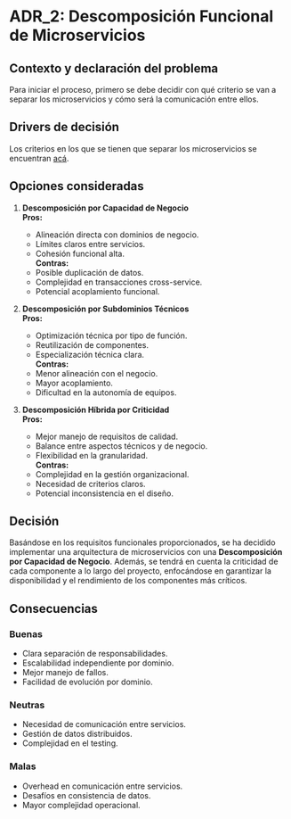 # ADR_2: Descomposición Funcional de Microservicios

## Contexto y declaración del problema
Para iniciar el proceso, primero se debe decidir con qué criterio se van a separar los microservicios y cómo será la comunicación entre ellos.

## Drivers de decisión
Los criterios en los que se tienen que separar los microservicios se encuentran [acá](https://github.com/WilliamBarbagallo/TPE-Disenio-Reentrega-Grupo12/blob/main/Requerimientos%20Funcionales.md).

## Opciones consideradas
1. **Descomposición por Capacidad de Negocio**  
   **Pros:**
   - Alineación directa con dominios de negocio.
   - Límites claros entre servicios.
   - Cohesión funcional alta.  
   **Contras:**
   - Posible duplicación de datos.
   - Complejidad en transacciones cross-service.
   - Potencial acoplamiento funcional.

2. **Descomposición por Subdominios Técnicos**  
   **Pros:**
   - Optimización técnica por tipo de función.
   - Reutilización de componentes.
   - Especialización técnica clara.  
   **Contras:**
   - Menor alineación con el negocio.
   - Mayor acoplamiento.
   - Dificultad en la autonomía de equipos.

3. **Descomposición Híbrida por Criticidad**  
   **Pros:**
   - Mejor manejo de requisitos de calidad.
   - Balance entre aspectos técnicos y de negocio.
   - Flexibilidad en la granularidad.  
   **Contras:**
   - Complejidad en la gestión organizacional.
   - Necesidad de criterios claros.
   - Potencial inconsistencia en el diseño.

## Decisión
Basándose en los requisitos funcionales proporcionados, se ha decidido implementar una arquitectura de microservicios con una **Descomposición por Capacidad de Negocio**. Además, se tendrá en cuenta la criticidad de cada componente a lo largo del proyecto, enfocándose en garantizar la disponibilidad y el rendimiento de los componentes más críticos.

## Consecuencias

### Buenas
- Clara separación de responsabilidades.
- Escalabilidad independiente por dominio.
- Mejor manejo de fallos.
- Facilidad de evolución por dominio.

### Neutras
- Necesidad de comunicación entre servicios.
- Gestión de datos distribuidos.
- Complejidad en el testing.

### Malas
- Overhead en comunicación entre servicios.
- Desafíos en consistencia de datos.
- Mayor complejidad operacional.
